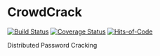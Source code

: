 # CrowdCrack
[![Build Status](https://travis-ci.com/ZacharyGroff/CrowdCrack.svg?branch=master)](https://travis-ci.com/ZacharyGroff/CrowdCrack) 
[![Coverage Status](https://coveralls.io/repos/github/ZacharyGroff/CrowdCrack/badge.svg)](https://coveralls.io/github/ZacharyGroff/CrowdCrack)
[![Hits-of-Code](https://hitsofcode.com/github/ZacharyGroff/CrowdCrack)](https://hitsofcode.com/view/github/ZacharyGroff/CrowdCrack)

Distributed Password Cracking
